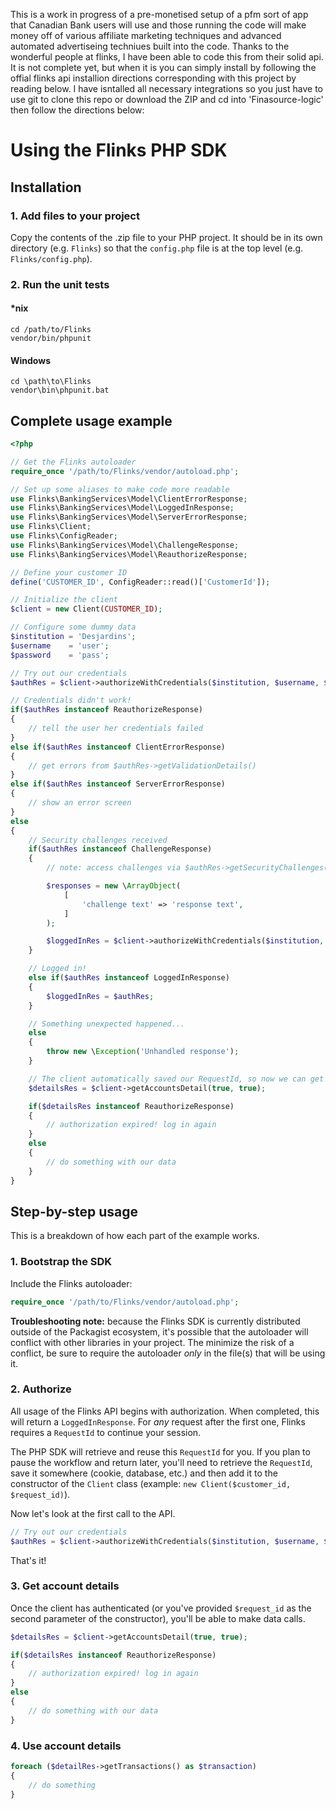 This is a work in progress of a pre-monetised setup of a pfm sort of app that Canadian Bank users will use and those running the code will make money off of various affiliate marketing techniques and advanced automated advertiseing techniues built into the code.
Thanks to the wonderful people at flinks, I have been able to code this from their solid api.
It is not complete yet, but when it is you can simply install by following the offial flinks api installion directions corresponding with this project by reading below.
I have isntalled all necessary integrations so you just have to use git to clone this repo or download the ZIP and cd into 'Finasource-logic' then follow the directions below:


# Using the Flinks PHP SDK
## Installation
### 1. Add files to your project
Copy the contents of the .zip file to your PHP project. It should be in its own directory (e.g. `Flinks`) so that the
`config.php` file is at the top level (e.g. `Flinks/config.php`).

### 2. Run the unit tests
#### *nix
```
cd /path/to/Flinks
vendor/bin/phpunit
```

#### Windows
```
cd \path\to\Flinks
vendor\bin\phpunit.bat
```

## Complete usage example
```php
<?php

// Get the Flinks autoloader
require_once '/path/to/Flinks/vendor/autoload.php';

// Set up some aliases to make code more readable
use Flinks\BankingServices\Model\ClientErrorResponse;
use Flinks\BankingServices\Model\LoggedInResponse;
use Flinks\BankingServices\Model\ServerErrorResponse;
use Flinks\Client;
use Flinks\ConfigReader;
use Flinks\BankingServices\Model\ChallengeResponse;
use Flinks\BankingServices\Model\ReauthorizeResponse;

// Define your customer ID
define('CUSTOMER_ID', ConfigReader::read()['CustomerId']);

// Initialize the client
$client = new Client(CUSTOMER_ID);

// Configure some dummy data
$institution = 'Desjardins';
$username    = 'user';
$password    = 'pass';

// Try out our credentials
$authRes = $client->authorizeWithCredentials($institution, $username, $password);

// Credentials didn't work!
if($authRes instanceof ReauthorizeResponse)
{
	// tell the user her credentials failed
}
else if($authRes instanceof ClientErrorResponse)
{
	// get errors from $authRes->getValidationDetails()
}
else if($authRes instanceof ServerErrorResponse)
{
	// show an error screen
}
else
{
	// Security challenges received
	if($authRes instanceof ChallengeResponse)
	{
		// note: access challenges via $authRes->getSecurityChallenges();

		$responses = new \ArrayObject(
			[
				'challenge text' => 'response text',
			]
		);

		$loggedInRes = $client->authorizeWithCredentials($institution, $username, $password, true, $responses);
	}

	// Logged in!
	else if($authRes instanceof LoggedInResponse)
	{
		$loggedInRes = $authRes;
	}

	// Something unexpected happened...
	else
	{
		throw new \Exception('Unhandled response');
	}

	// The client automatically saved our RequestId, so now we can get some data!
	$detailsRes = $client->getAccountsDetail(true, true);

	if($detailsRes instanceof ReauthorizeResponse)
	{
		// authorization expired! log in again
	}
	else
	{
		// do something with our data
	}
}
```

## Step-by-step usage
This is a breakdown of how each part of the example works.
### 1. Bootstrap the SDK
Include the Flinks autoloader:
```php
require_once '/path/to/Flinks/vendor/autoload.php';
```
**Troubleshooting note:** because the Flinks SDK is currently distributed outside of the Packagist ecosystem, it's possible
that the autoloader will conflict with other libraries in your project. The minimize the risk of a conflict, be sure to
require the autoloader _only_ in the file(s) that will be using it.

### 2. Authorize
All usage of the Flinks API begins with authorization. When completed, this will return a `LoggedInResponse`. For
_any_ request after the first one, Flinks requires a `RequestId` to continue your session.

The PHP SDK will retrieve and reuse this `RequestId` for you. If you plan to pause the workflow and return later,
you'll need to retrieve the `RequestId`, save it somewhere (cookie, database, etc.) and then add it to the constructor
of the `Client` class (example: `new Client($customer_id, $request_id)`).

Now let's look at the first call to the API.

```php
// Try out our credentials
$authRes = $client->authorizeWithCredentials($institution, $username, $password);
```

That's it!

### 3. Get account details
Once the client has authenticated (or you've provided `$request_id` as the second parameter of the constructor),
you'll be able to make data calls.

```php
$detailsRes = $client->getAccountsDetail(true, true);

if($detailsRes instanceof ReauthorizeResponse)
{
    // authorization expired! log in again
}
else
{
    // do something with our data
}
```

### 4. Use account details
```php
foreach ($detailRes->getTransactions() as $transaction)
{
    // do something
}
```
